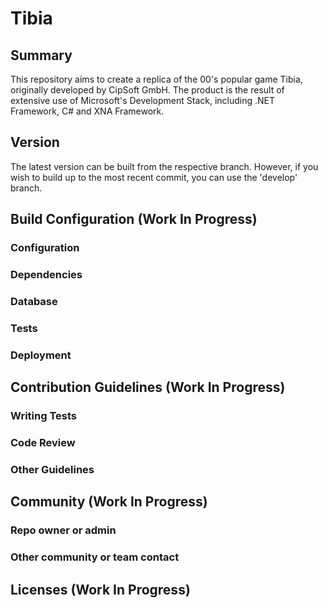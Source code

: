 # Tibia

## Summary

This repository aims to create a replica of the 00's popular game Tibia, originally developed by CipSoft GmbH. The product is the result of extensive use of Microsoft's Development Stack, including .NET Framework, C# and XNA Framework.

## Version

The latest version can be built from the respective branch. However, if you wish to build up to the most recent commit, you can use the 'develop' branch.

## Build Configuration (Work In Progress)


### Configuration
### Dependencies
### Database
### Tests
### Deployment

## Contribution Guidelines (Work In Progress)

### Writing Tests
### Code Review
### Other Guidelines

## Community (Work In Progress)

### Repo owner or admin
### Other community or team contact

## Licenses (Work In Progress)